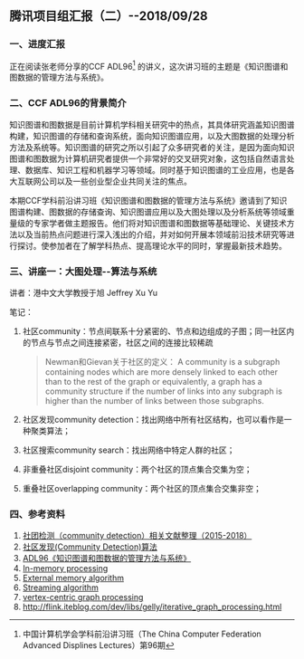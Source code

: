 ## 腾讯项目组汇报（二）--2018/09/28

### 一、进度汇报

正在阅读张老师分享的CCF ADL96[^1] 的讲义，这次讲习班的主题是《知识图谱和图数据的管理方法与系统》。

### 二、CCF ADL96的背景简介

知识图谱和图数据是目前计算机学科相关研究中的热点，其具体研究涵盖知识图谱构建，知识图谱的存储和查询系统，面向知识图谱应用，以及大图数据的处理分析方法及系统等。知识图谱的研究之所以引起了众多研究者的关注，是因为面向知识图谱和图数据为计算机研究者提供一个非常好的交叉研究对象，这包括自然语言处理、数据库、知识工程和机器学习等领域。同时基于知识图谱的工业应用，也是各大互联网公司以及一些创业型企业共同关注的焦点。



本期CCF学科前沿讲习班《知识图谱和图数据的管理方法与系统》邀请到了知识图谱构建、图数据的存储查询、知识图谱应用以及大图处理以及分析系统等领域重量级的专家学者做主题报告。他们将对知识图谱和图数据等基础理论、关键技术方法以及当前热点问题进行深入浅出的介绍，并对如何开展本领域前沿技术研究等进行探讨。使参加者在了解学科热点、提高理论水平的同时，掌握最新技术趋势。

### 三、讲座一：大图处理--算法与系统

讲者：港中文大学教授于旭 Jeffrey Xu Yu

笔记：

1. 社区community：节点间联系十分紧密的、节点和边组成的子图；同一社区内的节点与节点之间连接紧密，社区之间的连接比较稀疏

    >Newman和Gievan关于社区的定义： A community is a subgraph containing nodes which are more densely linked to each other than to the rest of the graph or equivalently, a graph has a community structure if the number of links into any subgraph is higher than the number of links between those subgraphs.

2. 社区发现community detection：找出网络中所有社区结构，也可以看作是一种聚类算法；
3. 社区搜索community search：找出网络中特定人群的社区；
4. 非重叠社区disjoint community：两个社区的顶点集合交集为空；
5. 重叠社区overlapping community：两个社区的顶点集合交集非空；



### 四、参考资料

1. [社团检测（community detection）相关文献整理（2015-2018）](https://blog.csdn.net/u012854831/article/details/78235019)
2. [社区发现(Community Detection)算法](https://blog.csdn.net/cleverlzc/article/details/39494957)
3. [ADL96《知识图谱和图数据的管理方法与系统》](https://www.ccf.org.cn/c/2018-08-27/651681.shtml?from=singlemessage)
4. [In-memory processing](https://en.wikipedia.org/wiki/In-memory_processing)
5. [External memory algorithm](https://en.wikipedia.org/wiki/External_memory_algorithm)
6. [Streaming algorithm](https://en.wikipedia.org/wiki/Streaming_algorithm)
7. [vertex-centric graph processing](http://www.ntu.edu.sg/home/arijit.khan/Papers/vertex_centric_edbt17.pdf)
8. <http://flink.iteblog.com/dev/libs/gelly/iterative_graph_processing.html>

[^1]: 中国计算机学会学科前沿讲习班（The China Computer Federation Advanced Displines Lectures）第96期



